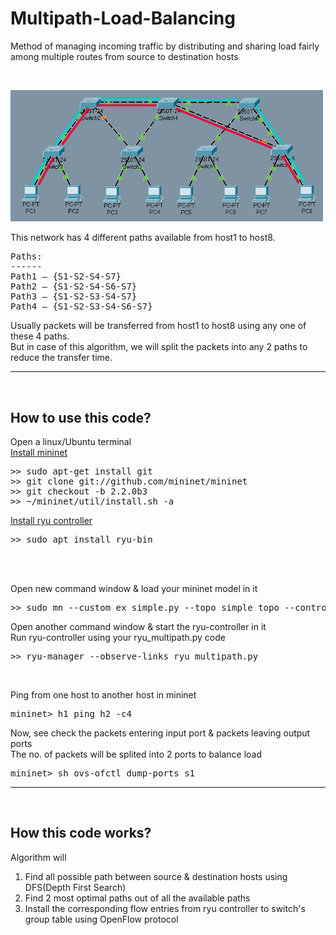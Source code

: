# Multipath-Load-Balancing

Method of managing incoming traffic by distributing and sharing load fairly among multiple routes from source to destination hosts

<br>
<p align="left">
  <img src="./Topology Diagrams/topology_diagram1.png" width="500" alt="example_Monthly_Trend_Forecasting_plot">
</p>


This network has 4 different paths available from host1 to host8. 
<pre>
Paths:
------
Path1 – {S1-S2-S4-S7}
Path2 – {S1-S2-S4-S6-S7}
Path3 – {S1-S2-S3-S4-S7}
Path4 – {S1-S2-S3-S4-S6-S7}
</pre>

Usually packets will be transferred from host1 to host8 using any one of these 4 paths. <br>
But in case of this algorithm, we will split the packets into any 2 paths to reduce the transfer time.
<br>
<hr style=\"border:0.5px solid gray\"> </hr>
<br>

## How to use this code?

Open a linux/Ubuntu terminal \
<a href="https://www.brianlinkletter.com/2014/12/how-to-install-mininet-sdn-network-simulator/">Install mininet</a>
<pre>
>> sudo apt-get install git
>> git clone git://github.com/mininet/mininet
>> git checkout -b 2.2.0b3
>> ~/mininet/util/install.sh -a
</pre>

<a href="https://www.howtoinstall.me/ubuntu/18-04/ryu-bin/">Install ryu controller</a>
<pre>
>> sudo apt install ryu-bin
</pre>
<br><br>

Open new command window & load your mininet model in it
<pre>
>> sudo mn --custom ex_simple.py --topo simple_topo --controller=remote
</pre>

Open another command window & start the ryu-controller in it \
Run ryu-controller using your ryu_multipath.py code
<pre>
>> ryu-manager --observe-links ryu_multipath.py
</pre>
<br>

Ping from one host to another host in mininet
<pre>
mininet> h1 ping h2 -c4
</pre>

Now, see check the packets entering input port & packets leaving output ports \
The no. of packets will be splited into 2 ports to balance load
<pre>
mininet> sh ovs-ofctl dump-ports s1
</pre>

<hr style=\"border:0.5px solid gray\"> </hr>
<br>

## How this code works?

Algorithm will
1. Find all possible path between source & destination hosts using DFS(Depth First Search)
2. Find 2 most optimal paths out of all the available paths
3. Install the corresponding flow entries from ryu controller to switch's group table using OpenFlow protocol
